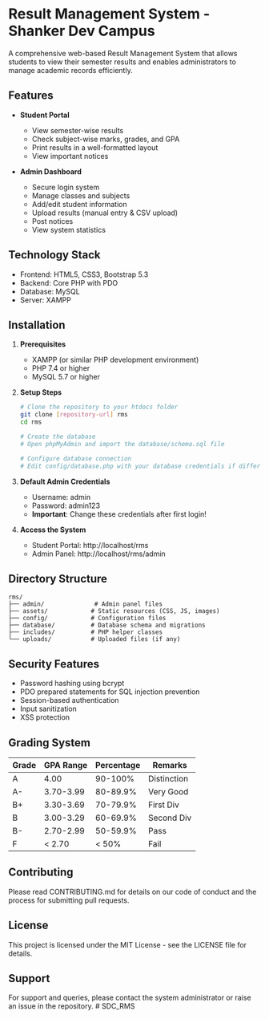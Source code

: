 # Result Management System - Shanker Dev Campus

A comprehensive web-based Result Management System that allows students to view their semester results and enables administrators to manage academic records efficiently.

## Features

- **Student Portal**
  - View semester-wise results
  - Check subject-wise marks, grades, and GPA
  - Print results in a well-formatted layout
  - View important notices

- **Admin Dashboard**
  - Secure login system
  - Manage classes and subjects
  - Add/edit student information
  - Upload results (manual entry & CSV upload)
  - Post notices
  - View system statistics

## Technology Stack

- Frontend: HTML5, CSS3, Bootstrap 5.3
- Backend: Core PHP with PDO
- Database: MySQL
- Server: XAMPP

## Installation

1. **Prerequisites**
   - XAMPP (or similar PHP development environment)
   - PHP 7.4 or higher
   - MySQL 5.7 or higher

2. **Setup Steps**

   ```bash
   # Clone the repository to your htdocs folder
   git clone [repository-url] rms
   cd rms

   # Create the database
   # Open phpMyAdmin and import the database/schema.sql file

   # Configure database connection
   # Edit config/database.php with your database credentials if different from default
   ```

3. **Default Admin Credentials**
   - Username: admin
   - Password: admin123
   - **Important**: Change these credentials after first login!

4. **Access the System**
   - Student Portal: http://localhost/rms
   - Admin Panel: http://localhost/rms/admin

## Directory Structure

```
rms/
├── admin/              # Admin panel files
├── assets/            # Static resources (CSS, JS, images)
├── config/            # Configuration files
├── database/          # Database schema and migrations
├── includes/          # PHP helper classes
└── uploads/           # Uploaded files (if any)
```

## Security Features

- Password hashing using bcrypt
- PDO prepared statements for SQL injection prevention
- Session-based authentication
- Input sanitization
- XSS protection

## Grading System

| Grade | GPA Range | Percentage | Remarks      |
|-------|-----------|------------|--------------|
| A     | 4.00      | 90-100%    | Distinction  |
| A-    | 3.70-3.99 | 80-89.9%   | Very Good    |
| B+    | 3.30-3.69 | 70-79.9%   | First Div    |
| B     | 3.00-3.29 | 60-69.9%   | Second Div   |
| B-    | 2.70-2.99 | 50-59.9%   | Pass         |
| F     | < 2.70    | < 50%      | Fail         |

## Contributing

Please read CONTRIBUTING.md for details on our code of conduct and the process for submitting pull requests.

## License

This project is licensed under the MIT License - see the LICENSE file for details.

## Support

For support and queries, please contact the system administrator or raise an issue in the repository. #   S D C _ R M S  
 